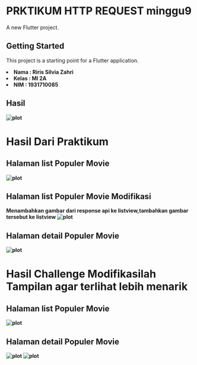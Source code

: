 # PRKTIKUM HTTP REQUEST minggu9

A new Flutter project.

## Getting Started

This project is a starting point for a Flutter application.
<li><b>Nama  : Riris Silvia Zahri
<li><b>Kelas : MI 2A
<li><b>NIM   : 1931710085

## Hasil 
![plot](./image/a.gif)

# Hasil Dari Praktikum

## Halaman list Populer Movie
![plot](./image/1.png)

## Halaman list Populer Movie Modifikasi
Menambahkan gambar dari response api ke listview,tambahkan gambar tersebut ke listview
![plot](./image/3.png)

## Halaman detail Populer Movie
![plot](./image/2.png)

# Hasil Challenge Modifikasilah Tampilan agar terlihat lebih menarik

## Halaman list Populer Movie
![plot](./image/11.png)

## Halaman detail Populer Movie
![plot](./image/12.png)
![plot](./image/12.png)



